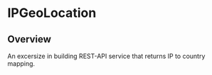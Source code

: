 # IPGeoLocation
## Overview
An excersize in building REST-API service that returns IP to country mapping.

